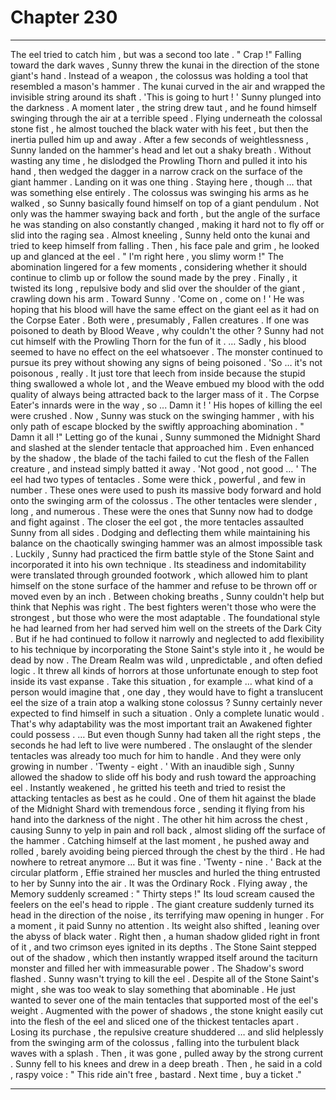 
# Chapter 230


---

The eel tried to catch him , but was a second too late .
" Crap !"
Falling toward the dark waves , Sunny threw the kunai in the direction of the stone giant's hand .
Instead of a weapon , the colossus was holding a tool that resembled a mason's hammer . The kunai curved in the air and wrapped the invisible string around its shaft .
'This is going to hurt ! '
Sunny plunged into the darkness . A moment later , the string drew taut , and he found himself swinging through the air at a terrible speed . Flying underneath the colossal stone fist , he almost touched the black water with his feet , but then the inertia pulled him up and away .
After a few seconds of weightlessness , Sunny landed on the hammer's head and let out a shaky breath . Without wasting any time , he dislodged the Prowling Thorn and pulled it into his hand , then wedged the dagger in a narrow crack on the surface of the giant hammer .
Landing on it was one thing . Staying here , though … that was something else entirely .
The colossus was swinging his arms as he walked , so Sunny basically found himself on top of a giant pendulum . Not only was the hammer swaying back and forth , but the angle of the surface he was standing on also constantly changed , making it hard not to fly off or slid into the raging sea .
Almost kneeling , Sunny held onto the kunai and tried to keep himself from falling . Then , his face pale and grim , he looked up and glanced at the eel .
" I'm right here , you slimy worm !"
The abomination lingered for a few moments , considering whether it should continue to climb up or follow the sound made by the prey . Finally , it twisted its long , repulsive body and slid over the shoulder of the giant , crawling down his arm .
Toward Sunny .
'Come on , come on ! '
He was hoping that his blood will have the same effect on the giant eel as it had on the Corpse Eater . Both were , presumably , Fallen creatures . If one was poisoned to death by Blood Weave , why couldn't the other ?
Sunny had not cut himself with the Prowling Thorn for the fun of it .
… Sadly , his blood seemed to have no effect on the eel whatsoever . The monster continued to pursue its prey without showing any signs of being poisoned .
'So … it's not poisonous , really . It just tore that leech from inside because the stupid thing swallowed a whole lot , and the Weave embued my blood with the odd quality of always being attracted back to the larger mass of it . The Corpse Eater's innards were in the way , so ... Damn it ! '
His hopes of killing the eel were crushed . Now , Sunny was stuck on the swinging hammer , with his only path of escape blocked by the swiftly approaching abomination .
" Damn it all !"
Letting go of the kunai , Sunny summoned the Midnight Shard and slashed at the slender tentacle that approached him . Even enhanced by the shadow , the blade of the tachi failed to cut the flesh of the Fallen creature , and instead simply batted it away .
'Not good , not good … '
The eel had two types of tentacles . Some were thick , powerful , and few in number . These ones were used to push its massive body forward and hold onto the swinging arm of the colossus .
The other tentacles were slender , long , and numerous . These were the ones that Sunny now had to dodge and fight against .
The closer the eel got , the more tentacles assaulted Sunny from all sides . Dodging and deflecting them while maintaining his balance on the chaotically swinging hammer was an almost impossible task .
Luckily , Sunny had practiced the firm battle style of the Stone Saint and incorporated it into his own technique . Its steadiness and indomitability were translated through grounded footwork , which allowed him to plant himself on the stone surface of the hammer and refuse to be thrown off or moved even by an inch .
Between choking breaths , Sunny couldn't help but think that Nephis was right . The best fighters weren't those who were the strongest , but those who were the most adaptable .
The foundational style he had learned from her had served him well on the streets of the Dark City . But if he had continued to follow it narrowly and neglected to add flexibility to his technique by incorporating the Stone Saint's style into it , he would be dead by now .
The Dream Realm was wild , unpredictable , and often defied logic . It threw all kinds of horrors at those unfortunate enough to step foot inside its vast expanse . Take this situation , for example … what kind of a person would imagine that , one day , they would have to fight a translucent eel the size of a train atop a walking stone colossus ?
Sunny certainly never expected to find himself in such a situation . Only a complete lunatic would .
That's why adaptability was the most important trait an Awakened fighter could possess .
… But even though Sunny had taken all the right steps , the seconds he had left to live were numbered . The onslaught of the slender tentacles was already too much for him to handle . And they were only growing in number .
'Twenty - eight . '
With an inaudible sigh , Sunny allowed the shadow to slide off his body and rush toward the approaching eel . Instantly weakened , he gritted his teeth and tried to resist the attacking tentacles as best as he could .
One of them hit against the blade of the Midnight Shard with tremendous force , sending it flying from his hand into the darkness of the night .
The other hit him across the chest , causing Sunny to yelp in pain and roll back , almost sliding off the surface of the hammer . Catching himself at the last moment , he pushed away and rolled , barely avoiding being pierced through the chest by the third .
He had nowhere to retreat anymore …
But it was fine .
'Twenty - nine . '
Back at the circular platform , Effie strained her muscles and hurled the thing entrusted to her by Sunny into the air .
It was the Ordinary Rock .
Flying away , the Memory suddenly screamed :
" Thirty steps !"
Its loud scream caused the feelers on the eel's head to ripple . The giant creature suddenly turned its head in the direction of the noise , its terrifying maw opening in hunger .
For a moment , it paid Sunny no attention .
Its weight also shifted , leaning over the abyss of black water .
Right then , a human shadow glided right in front of it , and two crimson eyes ignited in its depths . The Stone Saint stepped out of the shadow , which then instantly wrapped itself around the taciturn monster and filled her with immeasurable power .
The Shadow's sword flashed .
Sunny wasn't trying to kill the eel . Despite all of the Stone Saint's might , she was too weak to slay something that abominable .
He just wanted to sever one of the main tentacles that supported most of the eel's weight .
Augmented with the power of shadows , the stone knight easily cut into the flesh of the eel and sliced one of the thickest tentacles apart . Losing its purchase , the repulsive creature shuddered … and slid helplessly from the swinging arm of the colossus , falling into the turbulent black waves with a splash .
Then , it was gone , pulled away by the strong current .
Sunny fell to his knees and drew in a deep breath .
Then , he said in a cold , raspy voice :
" This ride ain't free , bastard . Next time , buy a ticket ."

---

